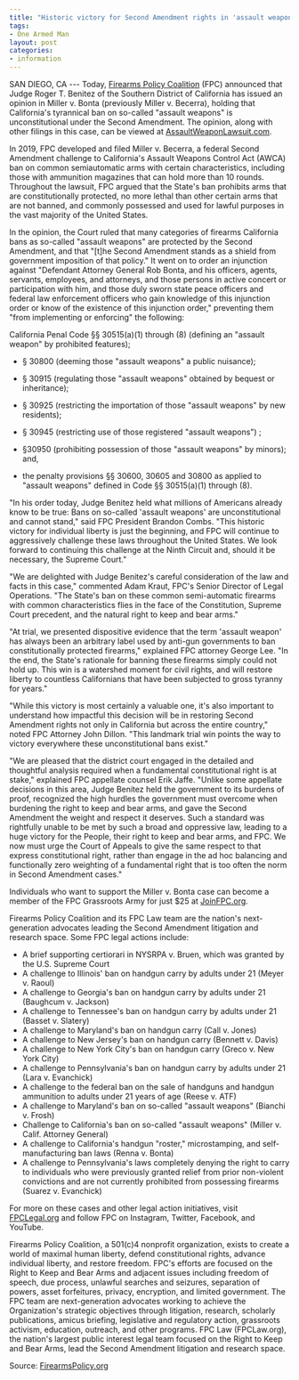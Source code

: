 ```yaml
---
title: "Historic victory for Second Amendment rights in 'assault weapon' lawsuit"
tags:
- One Armed Man
layout: post
categories:
- information
---
```


SAN DIEGO, CA --- Today, [Firearms Policy Coalition](https://www.firearmspolicy.org) (FPC) announced that Judge Roger T. Benitez of the Southern District of California has issued an opinion in Miller v. Bonta (previously Miller v. Becerra), holding that California's tyrannical ban on so-called "assault weapons" is unconstitutional under the Second Amendment. The opinion, along with other filings in this case, can be viewed at [AssaultWeaponLawsuit.com](https://www.firearmspolicy.org/miller).

In 2019, FPC developed and filed Miller v. Becerra, a federal Second Amendment challenge to California's Assault Weapons Control Act (AWCA) ban on common semiautomatic arms with certain characteristics, including those with ammunition magazines that can hold more than 10 rounds. Throughout the lawsuit, FPC argued that the State's ban prohibits arms that are constitutionally protected, no more lethal than other certain arms that are not banned, and commonly possessed and used for lawful purposes in the vast majority of the United States.

In the opinion, the Court ruled that many categories of firearms California bans as so-called "assault weapons" are protected by the Second Amendment, and that "\[t\]he Second Amendment stands as a shield from government imposition of that policy." It went on to order an injunction against "Defendant Attorney General Rob Bonta, and his officers, agents, servants, employees, and attorneys, and those persons in active concert or participation with him, and those duly sworn state peace officers and federal law enforcement officers who gain knowledge of this injunction order or know of the existence of this injunction order," preventing them "from implementing or enforcing" the following:

California Penal Code §§ 30515(a)(1) through (8) (defining an "assault weapon" by prohibited features);

- § 30800 (deeming those "assault weapons" a public nuisance);

- § 30915 (regulating those "assault weapons" obtained by bequest or inheritance);

- § 30925 (restricting the importation of those "assault weapons" by new residents);

- § 30945 (restricting use of those registered "assault weapons") ;

- §30950 (prohibiting possession of those "assault weapons" by minors); and,

- the penalty provisions §§ 30600, 30605 and 30800 as applied to "assault weapons" defined in Code §§ 30515(a)(1) through (8).

"In his order today, Judge Benitez held what millions of Americans already know to be true: Bans on so-called 'assault weapons' are unconstitutional and cannot stand," said FPC President Brandon Combs. "This historic victory for individual liberty is just the beginning, and FPC will continue to aggressively challenge these laws throughout the United States. We look forward to continuing this challenge at the Ninth Circuit and, should it be necessary, the Supreme Court."

"We are delighted with Judge Benitez's careful consideration of the law and facts in this case," commented Adam Kraut, FPC's Senior Director of Legal Operations. "The State's ban on these common semi-automatic firearms with common characteristics flies in the face of the Constitution, Supreme Court precedent, and the natural right to keep and bear arms."

"At trial, we presented dispositive evidence that the term 'assault weapon' has always been an arbitrary label used by anti-gun governments to ban constitutionally protected firearms," explained FPC attorney George Lee. "In the end, the State's rationale for banning these firearms simply could not hold up. This win is a watershed moment for civil rights, and will restore liberty to countless Californians that have been subjected to gross tyranny for years."

"While this victory is most certainly a valuable one, it's also important to understand how impactful this decision will be in restoring Second Amendment rights not only in California but across the entire country," noted FPC Attorney John Dillon. "This landmark trial win points the way to victory everywhere these unconstitutional bans exist."

"We are pleased that the district court engaged in the detailed and thoughtful analysis required when a fundamental constitutional right is at stake," explained FPC appellate counsel Erik Jaffe. "Unlike some appellate decisions in this area, Judge Benitez held the government to its burdens of proof, recognized the high hurdles the government must overcome when burdening the right to keep and bear arms, and gave the Second Amendment the weight and respect it deserves. Such a standard was rightfully unable to be met by such a broad and oppressive law, leading to a huge victory for the People, their right to keep and bear arms, and FPC. We now must urge the Court of Appeals to give the same respect to that express constitutional right, rather than engage in the ad hoc balancing and functionally zero weighting of a fundamental right that is too often the norm in Second Amendment cases."

Individuals who want to support the Miller v. Bonta case can become a member of the FPC Grassroots Army for just $25 at [JoinFPC.org](https://secure.anedot.com/firearmspolicycoalition/join_fpc_win_a_q_mini_fix?sc=joingaw).

Firearms Policy Coalition and its FPC Law team are the nation's next-generation advocates leading the Second Amendment litigation and research space. Some FPC legal actions include:

- A brief supporting certiorari in NYSRPA v. Bruen, which was granted by the U.S. Supreme Court
- A challenge to Illinois' ban on handgun carry by adults under 21 (Meyer v. Raoul)
- A challenge to Georgia's ban on handgun carry by adults under 21 (Baughcum v. Jackson)
- A challenge to Tennessee's ban on handgun carry by adults under 21 (Basset v. Slatery)
- A challenge to Maryland's ban on handgun carry (Call v. Jones)
- A challenge to New Jersey's ban on handgun carry (Bennett v. Davis)
- A challenge to New York City's ban on handgun carry (Greco v. New York City)
- A challenge to Pennsylvania's ban on handgun carry by adults under 21 (Lara v. Evanchick)
- A challenge to the federal ban on the sale of handguns and handgun ammunition to adults under 21 years of age (Reese v. ATF)
- A challenge to Maryland's ban on so-called "assault weapons" (Bianchi v. Frosh)
- Challenge to California's ban on so-called "assault weapons" (Miller v. Calif. Attorney General)
- A challenge to California's handgun "roster," microstamping, and self-manufacturing ban laws (Renna v. Bonta)
- A challenge to Pennsylvania's laws completely denying the right to carry to individuals who were previously granted relief from prior non-violent convictions and are not currently prohibited from possessing firearms (Suarez v. Evanchick)

For more on these cases and other legal action initiatives, visit [FPCLegal.org](https://www.firearmspolicy.org/legal) and follow FPC on Instagram, Twitter, Facebook, and YouTube.

Firearms Policy Coalition, a 501(c)4 nonprofit organization, exists to create a world of maximal human liberty, defend constitutional rights, advance individual liberty, and restore freedom. FPC's efforts are focused on the Right to Keep and Bear Arms and adjacent issues including freedom of speech, due process, unlawful searches and seizures, separation of powers, asset forfeitures, privacy, encryption, and limited government. The FPC team are next-generation advocates working to achieve the Organization's strategic objectives through litigation, research, scholarly publications, amicus briefing, legislative and regulatory action, grassroots activism, education, outreach, and other programs. FPC Law (FPCLaw.org), the nation's largest public interest legal team focused on the Right to Keep and Bear Arms, lead the Second Amendment litigation and research space.

Source: [FirearmsPolicy.org](https://www.firearmspolicy.org/fpc-wins-assault_weapon-lawsuit-in-historic-victory-for-second_amendment-rights)
